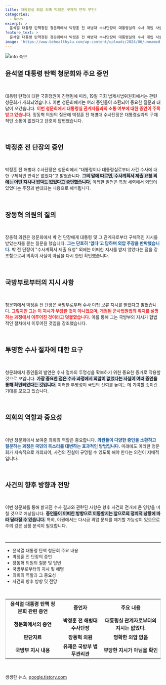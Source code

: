 ```yaml
---
title: 대통령실 외압 의혹 박정훈 구체적 연락 부인!
categories:
  - News
excerpt: >
  윤석열 대통령 탄핵청원 청문회에서 박정훈 전 해병대 수사단장이 대통령실의 수사 개입 사실을 부인하는 답변을 내놓았습니다. 이는 외압 주장과 배치돼 정치적 파장을 예고합니다!
feature_text: >
  윤석열 대통령 탄핵청원 청문회에서 박정훈 전 해병대 수사단장이 대통령실의 수사 개입 사실을 부인하는 답변을 내놓았습니다. 이는 외압 주장과 배치돼 정치적 파장을 예고합니다!
image: 'https://www.behealthy4u.com/wp-content/uploads/2024/06/unnamed-file.png'
---
```


<p><img src="https://www.behealthy4u.com/wp-content/uploads/2024/06/unnamed-file.png" alt="info 속보" /></p>

<h2 data-ke-size="size26">윤석열 대통령 탄핵 청문회와 주요 증언</h2>

<p data-ke-size="size16">&nbsp;</p>

<p>대통령 탄핵에 대한 국민청원이 진행됨에 따라, 19일 국회 법제사법위원회에서는 관련 청문회가 개최되었습니다. 이번 청문회에서는 여러 증인들이 소환되어 중요한 질문과 대답이 오갔습니다. <b><span style="color: #ee2323;">이번 청문회에서 대통령실 관계자들과의 소통 여부에 대한 증언이 주목받고 있습니다.</span></b> 장동혁 의원의 질문에 박정훈 전 해병대 수사단장은 대통령실과의 구체적인 소통이 없었다고 단호히 답변했습니다.</p>

<p data-ke-size="size16">&nbsp;</p>

<h2 data-ke-size="size26">박정훈 전 단장의 증언</h2>

<p data-ke-size="size16">&nbsp;</p>

<p>박정훈 전 해병대 수사단장은 청문회에서 "대통령이나 대통령실로부터 사건 수사에 대한 구체적인 연락은 없었다"고 밝혔습니다. <b><span style="background-color: #21538527;">그의 말에 따르면, 수사계획서 제출 요청 외에는 어떤 지시나 압박도 없었다고 증언했습니다.</span></b> 이러한 발언은 특정 세력에서 외압이 있었다는 주장과 반대되는 내용으로 해석됩니다.</p>

<p data-ke-size="size16">&nbsp;</p>

<h2 data-ke-size="size26">장동혁 의원의 질의</h2>

<p data-ke-size="size16">&nbsp;</p>

<p>장동혁 의원은 청문회에서 박 전 단장에게 대통령 및 그 관계자로부터 구체적인 지시를 받았는지를 묻는 질문을 했습니다. <b><span style="color: #1a5490;">그는 단호히 '없다'고 답하며 외압 주장을 반박했습니다.</span></b> 박 전 단장이 "수사계획서 제출 요청" 외에는 어떠한 지시를 받지 않았다는 점을 강조함으로써 의혹이 사실이 아님을 다시 한번 확인했습니다.</p>

<p data-ke-size="size16">&nbsp;</p>

<h2 data-ke-size="size26">국방부로부터의 지시 사항</h2>

<p data-ke-size="size16">&nbsp;</p>

<p>청문회에서 박정훈 전 단장은 국방부로부터 수사 이첩 보류 지시를 받았다고 밝혔습니다. <b><span style="color: #ee2323;">그렇지만 그는 이 지시가 부당한 것이 아니었으며, 개정된 군사법원법의 취지를 설명하는 과정에서 이루어진 것이라고 덧붙였습니다.</span></b> 이를 통해 그는 국방부의 지시가 합법적인 절차에서 이루어진 것임을 강조했습니다.</p>

<p data-ke-size="size16">&nbsp;</p>

<h2 data-ke-size="size26">투명한 수사 절차에 대한 요구</h2>

<p data-ke-size="size16">&nbsp;</p>

<p>청문회에서 증인들의 발언은 수사 절차의 투명성을 확보하기 위한 중요한 증거로 작용할 것으로 보입니다. <b><span style="background-color: #21538527;">가장 중요한 점은 수사 과정에서 외압이 없었다는 사실이 여러 증언을 통해 확인되었다는 것입니다.</span></b> 이러한 투명성이 국민의 신뢰를 높이는 데 기여할 것이란 기대를 모으고 있습니다.</p>

<p data-ke-size="size16">&nbsp;</p>

<h2 data-ke-size="size26">의회의 역할과 중요성</h2>

<p data-ke-size="size16">&nbsp;</p>

<p>이번 청문회에서 보여준 의회의 역할은 중요합니다. <b><span style="color: #1a5490;">의원들이 다양한 증인을 소환하고 질문하는 과정은 국민의 목소리를 대변하는 효과적인 방법입니다.</span></b> 미래에도 이러한 청문회가 지속적으로 개최되어, 사건의 진실이 규명될 수 있도록 해야 한다는 의견이 지배적입니다.</p>

<p data-ke-size="size16">&nbsp;</p>

<h2 data-ke-size="size26">사건의 향후 방향과 전망</h2>

<p data-ke-size="size16">&nbsp;</p>

<p>이번 청문회를 통해 밝혀진 수사 결과와 관련된 사항은 향후 사건의 전개에 큰 영향을 미칠 것으로 예상됩니다. <b><span style="background-color: #21538527;">증언들이 어떠한 방향으로 이동할지는 앞으로의 정치적 상황에 따라 달라질 수 있습니다.</span></b> 특히, 야권에서는 다시금 외압 문제를 제기할 가능성이 있으므로 주의 깊은 상황 분석이 필요합니다.</p>

<p data-ke-size="size16">&nbsp;</p> 

<hr/>

<ul>
<li>윤석열 대통령 탄핵 청문회 주요 내용</li>
<li>박정훈 전 단장의 증언</li>
<li>장동혁 의원의 질문 및 답변</li>
<li>국방부로부터의 지시 및 해명</li>
<li>의회의 역할과 그 중요성</li>
<li>사건의 향후 방향 및 전망</li>
</ul>

<p data-ke-size="size16">&nbsp;</p>

<table style="width: 100%; border: 1px solid #ccc;">
<tr>
<td style="text-align: center; height: 17px;"><b>윤석열 대통령 탄핵 청문회 관련 증언</b></td>
<td style="text-align: center; height: 17px;"><b>증언자</b></td>
<td style="text-align: center; height: 17px;"><b>주요 내용</b></td>
</tr>
<tr>
<td style="text-align: center; height: 17px;"><b>청문회에서의 증언</b></td>
<td style="text-align: center; height: 17px;"><b>박정훈 전 해병대 수사단장</b></td>
<td style="text-align: center; height: 17px;"><b>대통령실 관계자로부터의 지시는 없었다.</b></td>
</tr>
<tr>
<td style="text-align: center; height: 17px;"><b>판단자료</b></td>
<td style="text-align: center; height: 17px;"><b>장동혁 의원</b></td>
<td style="text-align: center; height: 17px;"><b>명확한 외압 없음</b></td>
</tr>
<tr>
<td style="text-align: center; height: 17px;"><b>국방부 지시 내용</b></td>
<td style="text-align: center; height: 17px;"><b>유재은 국방부 법무관리관</b></td>
<td style="text-align: center; height: 17px;"><b>부당한 지시가 아님을 확인</b></td>
</tr>
</table>

<p data-ke-size="size16">&nbsp;</p>
생생한 뉴스, <a href="https://qoogle.tistory.com" rel="dofollow">qoogle.tistory.com</a>


